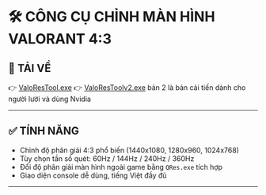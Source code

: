 # 🛠️ CÔNG CỤ CHỈNH MÀN HÌNH VALORANT 4:3


## 🔽 TẢI VỀ

👉 [ValoResTool.exe](https://github.com/Cowfung/ValoResTool/releases/download/valorant/ValoResTool.exe)
👉 [ValoResToolv2.exe](https://github.com/Cowfung/ValoResTool/releases/download/valorantv2/ValoResTool.exe)
bản 2 là bản cải tiến dành cho người lười và dùng Nvidia


---

## ✅ TÍNH NĂNG

- Chỉnh độ phân giải 4:3 phổ biến (1440x1080, 1280x960, 1024x768)
- Tùy chọn tần số quét: 60Hz / 144Hz / 240Hz / 360Hz
- Đổi độ phân giải màn hình ngoài game bằng `QRes.exe` tích hợp
- Giao diện console dễ dùng, tiếng Việt đầy đủ

---
